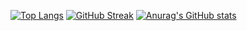 
[![Top Langs](https://github-readme-stats.vercel.app/api/top-langs/?username=Shepadey&layout=compact)](https://github.com/anuraghazra/github-readme-stats)
[![GitHub Streak](https://github-readme-streak-stats.herokuapp.com/?user=Shepadey)](https://git.io/streak-stats)
[![Anurag's GitHub stats](https://github-readme-stats.vercel.app/api?username=Shepadey)](https://github.com/anuraghazra/github-readme-stats)
